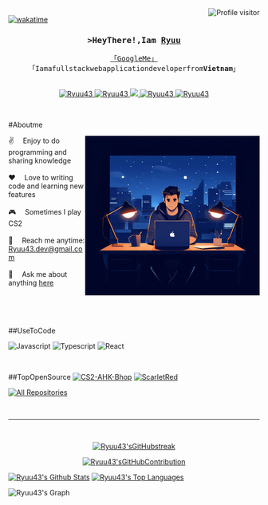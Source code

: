 <a href="https://komarev.com/ghpvc/?username=Ryuu43">
<img align="right" src="https://komarev.com/ghpvc/?username=Ryuu43&label=Visitors&color=0e75b6&style=flat" alt="Profile visitor"/>
</a>


[![wakatime](https://wakatime.com/badge/user/018ee127-416c-439e-9869-2cdef9106d47.svg)](https://wakatime.com/@Ryuu43)

<!-- Intro-->
<h3 align="center">
<samp>&gt;HeyThere!,Iam
<b><a target="_blank" href="https://Ryuu43.com">Ryuu</a></b>
</samp>
</h3>


<p align="center">
<samp>
<a href="https://www.google.com/search?q=Ryuu43">「GoogleMe」</a>
<br>
「Iamafullstackwebapplicationdeveloperfrom<b>Vietnam</b>」
<br>
<br>
</samp>
</p>

<p align="center">
<a href="https://Ryuu43.com" target="blank">
<img src="https://img.shields.io/badge/Website-DC143C?style=for-the-badge&logo=medium&logoColor=white" alt="Ryuu43"/>
</a>
<a href="https://linkedin.com/in/al-siam" target="_blank">
<img src="https://img.shields.io/badge/LinkedIn-0077B5?style=for-the-badge&logo=linkedin&logoColor=white" alt="Ryuu43"/>
</a>
<!-- <a href="https://dev.to/Ryuu43"target="_blank">
<imgsrc="https://img.shields.io/badge/dev.to-0A0A0A?style=for-the-badge&logo=dev.to&logoColor=white"alt="Ryuu43"/>
</a>-->
<a href="https://twitter.com/Ryuu43Dev" target="_blank">
<img src="https://img.shields.io/badge/Twitter-1DA1F2?style=for-the-badge&logo=twitter&logoColor=white"/>
</a>
<a href="https://instagram.com/Ryuu43.dev" target="_blank">
<img src="https://img.shields.io/badge/Instagram-fe4164?style=for-the-badge&logo=instagram&logoColor=white" alt="Ryuu43"/>
</a>
<a href="https://facebook.com/Ryuu43.dev" target="_blank">
<img src="https://img.shields.io/badge/Facebook-20BEFF?&style=for-the-badge&logo=facebook&logoColor=white" alt="Ryuu43"/>
</a>
</p>
<br/>

<!-- About Section -->
#Aboutme

<p>
<img align="right" width="350" src="/assets/coder.jpeg" alt="Me irl"/>

✌️&emsp; Enjoy to do programming and sharing knowledge <br/><br/>
❤️&emsp; Love to writing code and learning new features<br/><br/>
🎮&emsp; Sometimes I play CS2<br/><br/>
📧&emsp; Reach me anytime: Ryuu43.dev@gmail.com<br/><br/>
💬&emsp; Ask me about anything [here](https://github.com/Ryuu43/Ryuu43/issues)

</p>

<br/>
<br/>
<br/>

##UseToCode

![Javascript](https://img.shields.io/badge/Javascript-F0DB4F?style=for-the-badge&labelColor=black&logo=javascript&logoColor=F0DB4F)
![Typescript](https://img.shields.io/badge/Typescript-007acc?style=for-the-badge&labelColor=black&logo=typescript&logoColor=007acc)
![React](https://img.shields.io/badge/-React-61DBFB?style=for-the-badge&labelColor=black&logo=react&logoColor=61DBFB)

<br/>

##TopOpenSource
[![CS2-AHK-Bhop](https://github-readme-stats.vercel.app/api/pin/?username=Ryuu43&repo=CS2-AHK-Bhop&border_color=7F3FBF&bg_color=0D1117&title_color=C9D1D9&text_color=8B949E&icon_color=7F3FBF)](https://github.com/Ryuu43/CS2-AHK-Bhop)
[![ScarletRed](https://github-readme-stats.vercel.app/api/pin/?username=Ryuu43&repo=ScarletRed&border_color=7F3FBF&bg_color=0D1117&title_color=C9D1D9&text_color=8B949E&icon_color=7F3FBF)](https://github.com/Ryuu43/ScarletRed)

<p align="left">
<a href="https://github.com/Ryuu43?tab=repositories" target="_blank"><img alt="All Repositories" title="All Repositories" src="https://img.shields.io/badge/-All%20Repos-2962FF?style=for-the-badge&logo=koding&logoColor=white"/></a>
</p>

<br/>
<hr/>
<br/>

<p align="center">
<a href="https://github.com/Ryuu43">
<img src="https://github-readme-streak-stats.herokuapp.com/?user=Ryuu43&theme=radical&border=7F3FBF&background=0D1117"alt="Ryuu43'sGitHubstreak"/>
</a>
</p>

<p align="center">
<a href="https://github.com/Ryuu43">
<img src="https://github-profile-summary-cards.vercel.app/api/cards/profile-details?username=Ryuu43&theme=radical"alt="Ryuu43'sGitHubContribution"/>
</a>
</p>

<a>
<a href="https://github.com/Ryuu43"><img alt="Ryuu43's Github Stats" src="https://denvercoder1-github-readme-stats.vercel.app/api?username=Ryuu43&show_icons=true&count_private=true&theme=react&border_color=7F3FBF&bg_color=0D1117&title_color=F85D7F&icon_color=F8D866"height="192px"width="49.5%"/></a>
<a href="https://github.com/Ryuu43"><img alt="Ryuu43's Top Languages" src="https://denvercoder1-github-readme-stats.vercel.app/api/top-langs/?username=Ryuu43&langs_count=8&layout=compact&theme=react&border_color=7F3FBF&bg_color=0D1117&title_color=F85D7F&icon_color=F8D866" height="192px" width="49.5%"/></a>
<br/>
</a>


![Ryuu43's Graph](https://github-readme-activity-graph.vercel.app/graph?username=Ryuu43&custom_title=Ryuu43's%20GitHub%20Activity%20Graph&bg_color=0D1117&color=7F3FBF&line=7F3FBF&point=7F3FBF&area_color=FFFFFF&title_color=FFFFFF&area=true)
